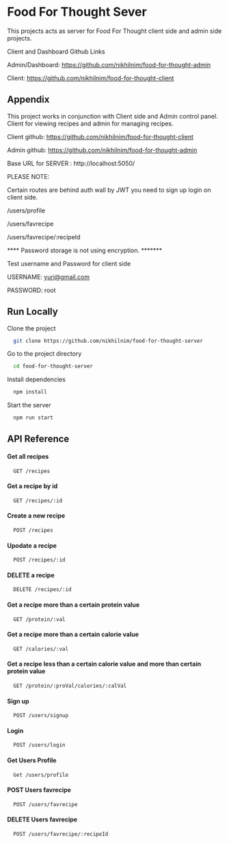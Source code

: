 
# Food For Thought Sever
This projects acts as server for Food For Thought client side and admin side projects.

Client and Dashboard Github Links

Admin/Dashboard: https://github.com/nikhilnim/food-for-thought-admin

Client: https://github.com/nikhilnim/food-for-thought-client

## Appendix

This project works in conjunction with Client side and Admin control panel. Client for viewing recipes and admin for managing recipes.

Client github: https://github.com/nikhilnim/food-for-thought-client

Admin github: https://github.com/nikhilnim/food-for-thought-admin

Base URL for SERVER : http://localhost:5050/

PLEASE NOTE: 

Certain routes are behind auth wall by JWT you need to sign up login on client side.

/users/profile

/users/favrecipe

/users/favrecipe/:recipeId

**** Password storage is not using encryption. ******* 

Test username and Password for client side

USERNAME: yuri@gmail.com 

PASSWORD: root 


## Run Locally

Clone the project

```bash
  git clone https://github.com/nikhilnim/food-for-thought-server
```

Go to the project directory

```bash
  cd food-for-thought-server
```

Install dependencies

```bash
  npm install
```

Start the server

```bash
  npm run start
```


## API Reference

#### Get all recipes

```http
  GET /recipes
```

#### Get a recipe by id

```http
  GET /recipes/:id
```

#### Create a new recipe
```http
  POST /recipes
```

#### Upodate a recipe
```http
  POST /recipes/:id
```

#### DELETE a recipe
```http
  DELETE /recipes/:id
```

#### Get a recipe more than a certain protein value

```http
  GET /protein/:val
```

#### Get a recipe more than a certain calorie value

```http
  GET /calories/:val
```

#### Get a recipe less than a certain calorie value and more than certain protein value

```http
  GET /protein/:proVal/calories/:calVal
```

#### Sign up

```http
  POST /users/signup
```

#### Login

```http
  POST /users/login
```

#### Get Users Profile

```http
  Get /users/profile
```

#### POST Users favrecipe
```http
  POST /users/favrecipe
```


#### DELETE Users favrecipe
```http
  POST /users/favrecipe/:recipeId
```

